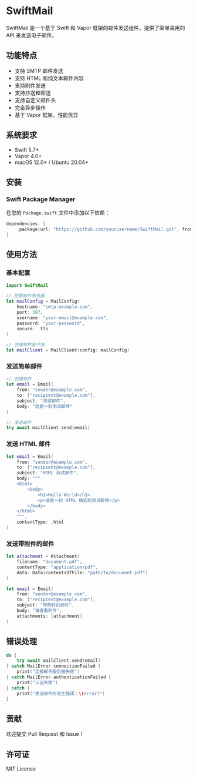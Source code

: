 # SwiftMail

SwiftMail 是一个基于 Swift 和 Vapor 框架的邮件发送组件，提供了简单易用的 API 来发送电子邮件。

## 功能特点

- 支持 SMTP 邮件发送
- 支持 HTML 和纯文本邮件内容
- 支持附件发送
- 支持抄送和密送
- 支持自定义邮件头
- 完全异步操作
- 基于 Vapor 框架，性能优异

## 系统要求

- Swift 5.7+
- Vapor 4.0+
- macOS 12.0+ / Ubuntu 20.04+

## 安装

### Swift Package Manager

在您的 `Package.swift` 文件中添加以下依赖：

```swift
dependencies: [
    .package(url: "https://github.com/yourusername/SwiftMail.git", from: "1.0.0")
]
```

## 使用方法

### 基本配置

```swift
import SwiftMail

// 配置邮件服务器
let mailConfig = MailConfig(
    hostname: "smtp.example.com",
    port: 587,
    username: "your-email@example.com",
    password: "your-password",
    secure: .tls
)

// 创建邮件客户端
let mailClient = MailClient(config: mailConfig)
```

### 发送简单邮件

```swift
// 创建邮件
let email = Email(
    from: "sender@example.com",
    to: ["recipient@example.com"],
    subject: "测试邮件",
    body: "这是一封测试邮件"
)

// 发送邮件
try await mailClient.send(email)
```

### 发送 HTML 邮件

```swift
let email = Email(
    from: "sender@example.com",
    to: ["recipient@example.com"],
    subject: "HTML 测试邮件",
    body: """
    <html>
        <body>
            <h1>Hello World</h1>
            <p>这是一封 HTML 格式的测试邮件</p>
        </body>
    </html>
    """,
    contentType: .html
)
```

### 发送带附件的邮件

```swift
let attachment = Attachment(
    filename: "document.pdf",
    contentType: "application/pdf",
    data: Data(contentsOfFile: "path/to/document.pdf")
)

let email = Email(
    from: "sender@example.com",
    to: ["recipient@example.com"],
    subject: "带附件的邮件",
    body: "请查看附件",
    attachments: [attachment]
)
```

## 错误处理

```swift
do {
    try await mailClient.send(email)
} catch MailError.connectionFailed {
    print("连接邮件服务器失败")
} catch MailError.authenticationFailed {
    print("认证失败")
} catch {
    print("发送邮件时发生错误：\(error)")
}
```

## 贡献

欢迎提交 Pull Request 和 Issue！

## 许可证

MIT License